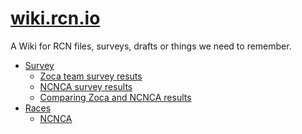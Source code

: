 [wiki.rcn.io](https://me4ta.gitbooks.io/rcn-wiki/content/)
=======

A Wiki for RCN files, surveys, drafts or things we need to remember.

* [Survey](survey/README.md)
  * [Zoca team survey resuts](survey/zoca-team-survey-results.md)
  * [NCNCA survey results](survey/ncnca-survey-results.md)
  * [Comparing Zoca and NCNCA results](survey/comparing-zoca-and-ncnca-results.md)
* [Races](races/README.md)
  * [NCNCA](races/README.md)

